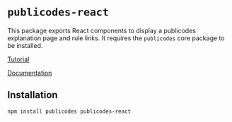 # `publicodes-react`

This package exports React components to display a publicodes explanation page
and rule links. It requires the `publicodes` core package to be installed.

[Tutorial](https://publi.codes/docs/tutoriel#documentation-interactive)

[Documentation](https://publi.codes/docs/api/core)

## Installation

```sh
npm install publicodes publicodes-react
```
